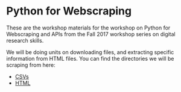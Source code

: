 # Python for Webscraping

These are the workshop materials for the workshop on Python for Webscraping and APIs from the Fall 2017 workshop series on digital research skills.

We will be doing units on downloading files, and extracting specific information from HTML files. You can find the directories we will be scraping from here:

* [CSVs](csvs)
* [HTML](html)